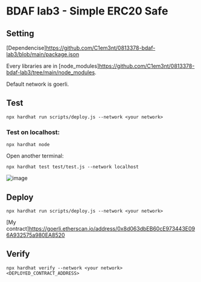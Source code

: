 # BDAF lab3 - Simple ERC20 Safe

## Setting
  [Dependencise]https://github.com/C1em3nt/0813378-bdaf-lab3/blob/main/package.json
  
  Every libraries are in [node_modules]https://github.com/C1em3nt/0813378-bdaf-lab3/tree/main/node_modules.
  
  Default network is goerli.
## Test
```
npx hardhat run scripts/deploy.js --network <your network>
```
### Test on localhost:
  
  ```
  npx hardhat node
  ```
  
  Open another terminal:
  ```
  npx hardhat test test/test.js --network localhost
  ```

  ![image](https://user-images.githubusercontent.com/87816657/226351241-dad3e61f-4aa5-451e-b454-38ae59bc76a4.png)

## Deploy
```
npx hardhat run scripts/deploy.js --network <your network>
```
[My contract]https://goerli.etherscan.io/address/0x8d063dbEB60cE973443E096A932575a980EA8520
## Verify
```
npx hardhat verify --network <your network> <DEPLOYED_CONTRACT_ADDRESS>
```
